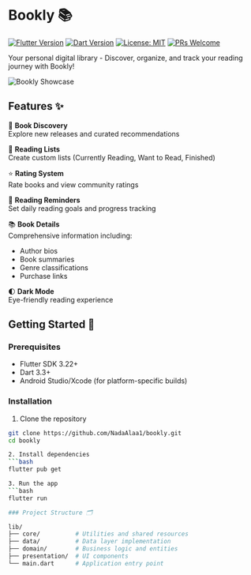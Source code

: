 # Bookly 📚

[![Flutter Version](https://img.shields.io/badge/Flutter-3.22-blue)](https://flutter.dev)
[![Dart Version](https://img.shields.io/badge/Dart-3.3-blue)](https://dart.dev)
[![License: MIT](https://img.shields.io/badge/License-MIT-green.svg)](https://opensource.org/licenses/MIT)
[![PRs Welcome](https://img.shields.io/badge/PRs-welcome-brightgreen.svg)](https://makeapullrequest.com)

Your personal digital library - Discover, organize, and track your reading journey with Bookly!

![Bookly Showcase](https://via.placeholder.com/1200x400.png?text=Bookly+App+Showcase)

## Features ✨

📖 **Book Discovery**  
Explore new releases and curated recommendations

🔖 **Reading Lists**  
Create custom lists (Currently Reading, Want to Read, Finished)

⭐ **Rating System**  
Rate books and view community ratings

🔔 **Reading Reminders**  
Set daily reading goals and progress tracking

📚 **Book Details**  
Comprehensive information including:
- Author bios
- Book summaries
- Genre classifications
- Purchase links

🌓 **Dark Mode**  
Eye-friendly reading experience

## Getting Started 🚀

### Prerequisites
- Flutter SDK 3.22+
- Dart 3.3+
- Android Studio/Xcode (for platform-specific builds)

### Installation
1. Clone the repository
  ```bash
  git clone https://github.com/NadaAlaa1/bookly.git
  cd bookly

2. Install dependencies
  ```bash
  flutter pub get

3. Run the app
  ```bash
  flutter run

### Project Structure 🗂️

lib/
├── core/          # Utilities and shared resources
├── data/          # Data layer implementation
├── domain/        # Business logic and entities
├── presentation/  # UI components
└── main.dart      # Application entry point

